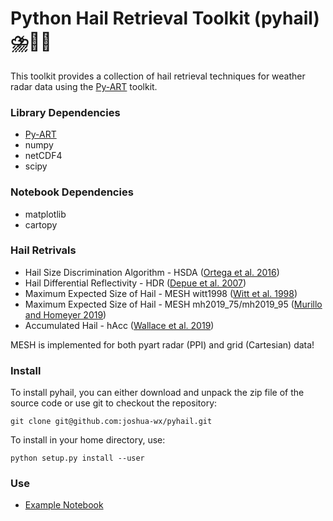 # Python Hail Retrieval Toolkit (pyhail) ⛈️📡🧊

This toolkit provides a collection of hail retrieval techniques for
weather radar data using the [Py-ART](https://github.com/ARM-DOE/pyart/) toolkit.

### Library Dependencies
- [Py-ART](https://github.com/ARM-DOE/pyart/)
- numpy
- netCDF4
- scipy
### Notebook Dependencies
- matplotlib
- cartopy

### Hail Retrivals
- Hail Size Discrimination Algorithm - HSDA ([Ortega et al. 2016](https://journals.ametsoc.org/doi/10.1175/JAMC-D-15-0203.1))
- Hail Differential Reflectivity - HDR ([Depue et al. 2007](https://doi.org/10.1175/JAM2529.1))
- Maximum Expected Size of Hail - MESH witt1998 ([Witt et al. 1998](https://journals.ametsoc.org/doi/10.1175/1520-0434%281998%29013%3C0286%3AAEHDAF%3E2.0.CO%3B2))
- Maximum Expected Size of Hail - MESH mh2019_75/mh2019_95 ([Murillo and Homeyer 2019](https://journals.ametsoc.org/view/journals/apme/58/5/jamc-d-18-0247.1.xml))
- Accumulated Hail - hAcc ([Wallace et al. 2019](https://journals.ametsoc.org/view/journals/wefo/34/1/waf-d-18-0053_1.xml))

MESH is implemented for both pyart radar (PPI) and grid (Cartesian) data!

### Install
To install pyhail, you can either download and unpack the zip file of the source code or use git to checkout the repository:

`git clone git@github.com:joshua-wx/pyhail.git`

To install in your home directory, use:

`python setup.py install --user`

### Use
- [Example Notebook](https://github.com/joshua-wx/pyhail/blob/master/notebooks/example.ipynb)

